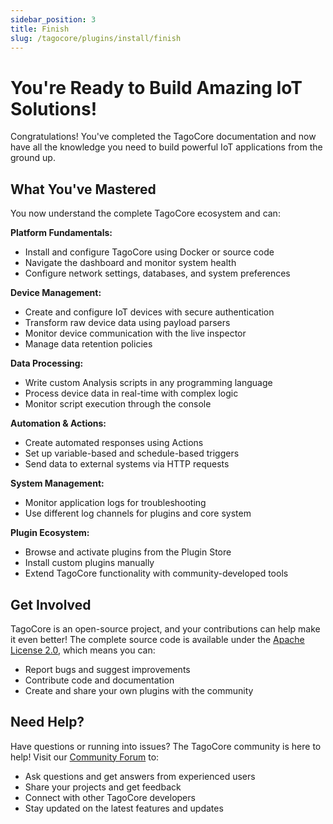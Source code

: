 ```yaml
---
sidebar_position: 3
title: Finish
slug: /tagocore/plugins/install/finish
---
```


# You're Ready to Build Amazing IoT Solutions!

Congratulations! You've completed the TagoCore documentation and now have all the knowledge you need to build powerful IoT applications from the ground up.

## What You've Mastered

You now understand the complete TagoCore ecosystem and can:

**Platform Fundamentals:**
- Install and configure TagoCore using Docker or source code
- Navigate the dashboard and monitor system health
- Configure network settings, databases, and system preferences

**Device Management:**
- Create and configure IoT devices with secure authentication
- Transform raw device data using payload parsers
- Monitor device communication with the live inspector
- Manage data retention policies

**Data Processing:**
- Write custom Analysis scripts in any programming language
- Process device data in real-time with complex logic
- Monitor script execution through the console

**Automation & Actions:**
- Create automated responses using Actions
- Set up variable-based and schedule-based triggers
- Send data to external systems via HTTP requests

**System Management:**
- Monitor application logs for troubleshooting
- Use different log channels for plugins and core system

**Plugin Ecosystem:**
- Browse and activate plugins from the Plugin Store
- Install custom plugins manually
- Extend TagoCore functionality with community-developed tools

## Get Involved

TagoCore is an open-source project, and your contributions can help make it even better! The complete source code is available under the [Apache License 2.0](https://github.com/tago-io/tagocore/blob/main/LICENSE.md), which means you can:
- Report bugs and suggest improvements
- Contribute code and documentation
- Create and share your own plugins with the community

## Need Help?

Have questions or running into issues? The TagoCore community is here to help! Visit our [Community Forum](https://community.tago.io/c/tagocore/16) to:
- Ask questions and get answers from experienced users
- Share your projects and get feedback
- Connect with other TagoCore developers
- Stay updated on the latest features and updates
